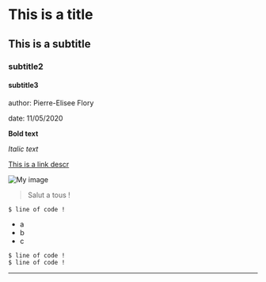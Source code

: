# This is a title

## This is a subtitle

### subtitle2

#### subtitle3

author: Pierre-Elisee Flory

date: 11/05/2020

**Bold text**

*Italic text*

[This is a link descr](https://this.is.a.url)

![My image](urlofimage)

> Salut a tous !

`$ line of code !`

* a
* b
* c

```
$ line of code !
$ line of code !
```

---
